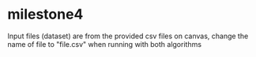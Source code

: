 # milestone4
Input files (dataset) are from the provided csv files on canvas, change the name of file to "file.csv" when running with both algorithms 
